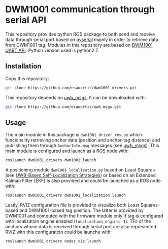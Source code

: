 # DWM1001 communication through serial API

This repository provides python ROS package to both send and receive data through serial port based on [pyserial](https://pypi.org/project/pyserial/) mainly in order to retrieve data from DWM1001 tag. Modules in this repository are based on [DWM1001 UART API](https://www.decawave.com/dwm1001/api/). Python version used is python2.7.

## Installation
Copy this repository:
 
```bash
git clone https://github.com/esauortiz/dwm1001_drivers.git
```

This repository depends on [uwb_msgs](https://github.com/esauortiz/uwb_msgs). It can be downloaded with:
```bash
git clone https://github.com/esauortiz/uwb_msgs.git
```
## Usage

The main module in this package is ```dwm1001_driver_ros.py``` which funcionality retrieving anchor data (position and anchor-tag distance) and publishing them through ```AnchorInfo.msg``` messages (see [uwb_msgs](https://github.com/esauortiz/uwb_msgs)). This main module is configured and launch as a ROS node with:

```bash
roslaunch dwm1001_drivers dwm1001.launch
```

A positioning module ```dwm1001_localization.py``` based on Least Squares (see [UWB-Based Self-Localization Strategies](https://www.mdpi.com/1424-8220/20/19/5613)) or based on an Extended Kalman Filter (EKF) is also provided and could be launched as a ROS node with:

```bash
roslaunch dwm1001_drivers dwm1001_localization.launch
```

Lastly, RVIZ configuration file is provided to visualize both Least Squares-based and DWM1001-based tag position. The latter is provided by DWM1001 and computed with the firmware module only if tag is configured with localization engine enabled (```localization_engine: 1```). TFs of the anchors whose data is received through serial port are also represented. RVIZ with this configuration could be launche with:

```bash
roslaunch dwm1001_drivers nodes_viz.launch
```
